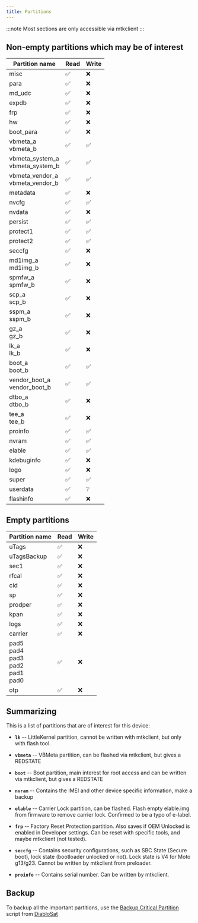 ```yaml
---
title: Partitions
---
```


:::note
Most sections are only accessible via mtkclient
:::

## Non-empty partitions which may be of interest
| Partition name                                    | Read | Write |
|---------------------------------------------------|------|-------|
| misc                                              | ✅    | ❌     |
| para                                              | ✅    | ❌     |
| md_udc                                            | ✅    | ❌     |
| expdb                                             | ✅    | ❌     |
| frp                                               | ✅    | ❌     |
| hw                                                | ✅    | ❌     |
| boot_para                                         | ✅    | ❌     |
| vbmeta_a<br/>vbmeta_b                             | ✅    | ✅     |
| vbmeta_system_a<br/>vbmeta_system_b               | ✅    | ✅     |
| vbmeta_vendor_a<br/>vbmeta_vendor_b               | ✅    | ✅     |
| metadata                                          | ✅    | ❌     |
| nvcfg                                             | ✅    | ✅     |
| nvdata                                            | ✅    | ❌     |
| persist                                           | ✅    | ✅     |
| protect1                                          | ✅    | ✅     |
| protect2                                          | ✅    | ✅     |
| seccfg                                            | ✅    | ❌     |
| md1img_a<br/>md1img_b                             | ✅    | ❌     |
| spmfw_a<br/>spmfw_b                               | ✅    | ❌     |
| scp_a<br/>scp_b                                   | ✅    | ❌     |
| sspm_a<br/>sspm_b                                 | ✅    | ❌     |
| gz_a<br/>gz_b                                     | ✅    | ❌     |
| lk_a<br/>lk_b                                     | ✅    | ❌     |
| boot_a<br/>boot_b                                 | ✅    | ✅     |
| vendor_boot_a<br/>vendor_boot_b                   | ✅    | ✅     |
| dtbo_a<br/>dtbo_b                                 | ✅    | ❌     |
| tee_a<br/>tee_b                                   | ✅    | ❌     |
| proinfo                                           | ✅    | ✅     |
| nvram                                             | ✅    | ✅     |
| elable                                            | ✅    | ✅     |
| kdebuginfo                                        | ✅    | ❌     |
| logo                                              | ✅    | ❌     |
| super                                             | ✅    | ✅     |
| userdata                                          | ✅    | ❔     |
| flashinfo                                         | ✅    | ❌     |

## Empty partitions
| Partition name                                    | Read | Write |
|---------------------------------------------------|------|-------|
| uTags                                             | ✅    | ❌     |
| uTagsBackup                                       | ✅    | ❌     |
| sec1                                              | ✅    | ❌     |
| rfcal                                             | ✅    | ❌     |
| cid                                               | ✅    | ❌     |
| sp                                                | ✅    | ❌     |
| prodper                                           | ✅    | ❌     |
| kpan                                              | ✅    | ❌     |
| logs                                              | ✅    | ❌     |
| carrier                                           | ✅    | ❌     |
| pad5<br/>pad4<br/>pad3<br/>pad2<br/>pad1<br/>pad0 | ✅    | ❌     |
| otp                                               | ✅    | ❌     |


## Summarizing
This is a list of partitions that are of interest for this device:

* **`lk`** -- LittleKernel partition, cannot be written with mtkclient, but only with flash tool.
* **`vbmeta`** -- VBMeta partition, can be flashed via mtkclient, but gives a REDSTATE
* **`boot`** -- Boot partition, main interest for root access and can be written via mtkclient, but gives a REDSTATE


* **`nvram`** -- Contains the IMEI and other device specific information, make a backup
* **`elable`** -- Carrier Lock partition, can be flashed. Flash empty elable.img from firmware to remove carrier lock. Confirmed to be a typo of e-label. 
* **`frp`** -- Factory Reset Protection partition. Also saves if OEM Unlocked is enabled in Developer settings. Can be reset with specific tools, and maybe mtkclient (not tested). 

* **`seccfg`** -- Contains security configurations, such as SBC State (Secure boot), lock state (bootloader unlocked or not). Lock state is V4 for Moto g13/g23. Cannot be written by mtkclient from preloader.
* **`proinfo`** -- Contains serial number. Can be written by mtkclient.

## Backup
To backup all the important partitions, use the [Backup Critical Partition](https://github.com/moto-penangf/fuckyoumoto/blob/main/backup_critical_partitions.sh) script from [DiabloSat](https://github.com/moto-penangf/fuckyoumoto/)
